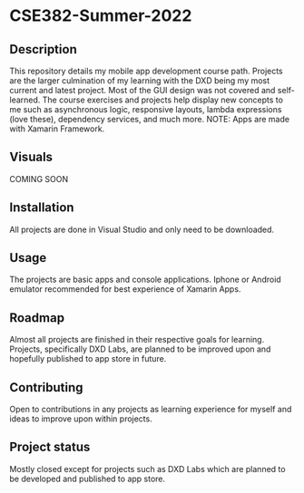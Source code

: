 # CSE382-Summer-2022

## Description
This repository details my mobile app development course path. Projects are the larger culmination of my learning with the DXD being my most current and latest project. Most of the GUI design was not covered and self-learned. The course exercises and projects help display new concepts to me such as asynchronous logic, responsive layouts, lambda expressions (love these), dependency services, and much more. NOTE: Apps are made with Xamarin Framework.

## Visuals
COMING SOON

## Installation
All projects are done in Visual Studio and only need to be downloaded.

## Usage
The projects are basic apps and console applications. Iphone or Android emulator recommended for best experience of Xamarin Apps.

## Roadmap
Almost all projects are finished in their respective goals for learning. Projects, specifically DXD Labs, are planned to be improved upon and hopefully published to app store in future.

## Contributing
Open to contributions in any projects as learning experience for myself and ideas to improve upon within projects.

## Project status
Mostly closed except for projects such as DXD Labs which are planned to be developed and published to app store.
